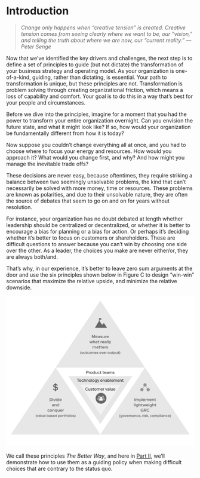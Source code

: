 # Introduction

> _Change only happens when “creative tension” is created. Creative tension comes from seeing clearly where we want to be, our “vision,” and telling the truth about where we are now, our “current reality.” — Peter Senge_

Now that we’ve identified the key drivers and challenges, the next step is to define a set of principles to guide \(but not dictate\) the transformation of your business strategy and operating model. As your organization is one-of-a-kind, guiding, rather than dictating, is essential. Your path to transformation is unique, but these principles are not. Transformation is problem solving through creating organizational friction, which means a loss of capability and comfort. Your goal is to do this in a way that’s best for your people and circumstances.

Before we dive into the principles, imagine for a moment that you had the power to transform your entire organization overnight. Can you envision the future state, and what it might look like? If so, how would your organization be fundamentally different from how it is today?

Now suppose you couldn’t change everything all at once, and you had to choose where to focus your energy and resources. How would you approach it? What would you change first, and why? And how might you manage the inevitable trade offs?

These decisions are never easy, because oftentimes, they require striking a balance between two seemingly unsolvable problems, the kind that can’t necessarily be solved with more money, time or resources. These problems are known as polarities, and due to their unsolvable nature, they are often the source of debates that seem to go on and on for years without resolution.

For instance, your organization has no doubt debated at length whether leadership should be centralized or decentralized, or whether it is better to encourage a bias for planning or a bias for action. Or perhaps it’s deciding whether it’s better to focus on customers or shareholders. These are difficult questions to answer because you can’t win by choosing one side over the other. As a leader, the choices you make are never either/or, they are always both/and.

That’s why, in our experience, it’s better to leave zero sum arguments at the door and use the six principles shown below in Figure C to design “win-win” scenarios that maximize the relative upside, and minimize the relative downside.

![Figure C: The Six Core Principles of the Better Way](../.gitbook/assets/3%20%281%29.png)

We call these principles _The Better Way_, and here in [Part II](part-two-introduction.md), we’ll demonstrate how to use them as a guiding policy when making difficult choices that are contrary to the status quo.

